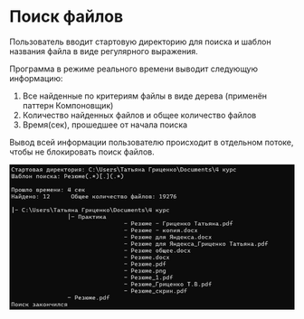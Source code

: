 # Поиск файлов

Пользователь вводит стартовую директорию для поиска и шаблон названия файла в виде регулярного выражения.

Программа в режиме реального времени выводит следующую информацию:
1. Все найденные по критериям файлы в виде дерева (применён паттерн Компоновщик)
2. Количество найденных файлов и общее количество файлов
3. Время(сек), прошедшее от начала поиска

Вывод всей информации пользователю происходит в отдельном потоке, чтобы не блокировать поиск файлов.

![Пример работы программы](https://github.com/tatianagritsenko/FileFinder/raw/main/example.jpg)